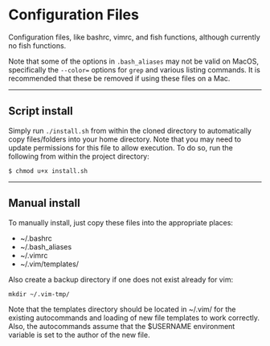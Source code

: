 # Configuration Files
Configuration files, like bashrc, vimrc, and fish functions, although currently
no fish functions.

Note that some of the options in `.bash_aliases` may not be valid on MacOS,
specifically the `--color=` options for `grep` and various listing commands.
It is recommended that these  be removed if using these files on a Mac.

---
## Script install
Simply run `./install.sh` from within the cloned directory to automatically
copy files/folders into your home directory. Note that you may need to update
permissions for this file to allow execution. To do so, run the following from
within the project directory:

    $ chmod u+x install.sh

---
## Manual install

To manually install, just copy these files into the appropriate places:

* ~/.bashrc
* ~/.bash_aliases
* ~/.vimrc
* ~/.vim/templates/

Also create a backup directory if one does not exist already for vim:

    mkdir ~/.vim-tmp/

Note that the templates directory should be located in ~/.vim/ for the existing
autocommands and loading of new file templates to work correctly. Also, the
autocommands assume that the $USERNAME environment variable is set to the author
of the new file.

